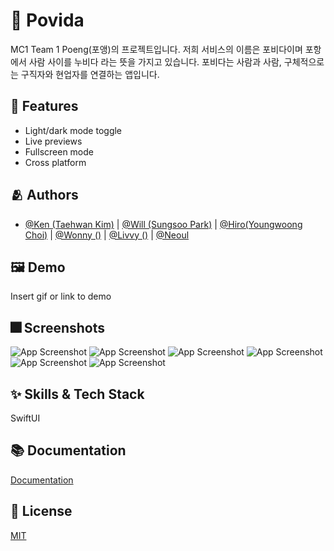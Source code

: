 # :iphone: Povida

MC1 Team 1 Poeng(포앵)의 프로젝트입니다. 저희 서비스의 이름은 포비다이며 포항에서 사람 사이를 누비다 라는 뜻을 가지고 있습니다. 포비다는 사람과 사람, 구체적으로는 구직자와 현업자를 연결하는 앱입니다. 

## :pushpin: Features

- Light/dark mode toggle
- Live previews
- Fullscreen mode
- Cross platform


## :people_hugging: Authors

- [@Ken (Taehwan Kim)](https://www.github.com/obtusa07) | [@Will (Sungsoo Park)](https://github.com/sunshiningsoo) | [@Hiro(Youngwoong Choi)](https://github.com/hardworking-nomad) | [@Wonny ()](https://www.github.com/) | [@Livvy ()](https://www.github.com/) | [@Neoul](https://www.github.com/)


## :framed_picture: Demo

Insert gif or link to demo


## :fireworks: Screenshots

![App Screenshot](https://dummyimage.com/250x500/000/fff.png)
![App Screenshot](https://dummyimage.com/250x500/000/fff.png)
![App Screenshot](https://dummyimage.com/250x500/000/fff.png)
![App Screenshot](https://dummyimage.com/250x500/000/fff.png)
![App Screenshot](https://dummyimage.com/250x500/000/fff.png)
![App Screenshot](https://dummyimage.com/250x500/000/fff.png)


## :sparkles: Skills & Tech Stack
SwiftUI

## :books: Documentation

[Documentation](https://linktodocumentation)


## :lock_with_ink_pen: License

[MIT](https://choosealicense.com/licenses/mit/)

